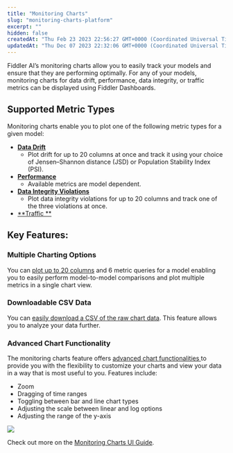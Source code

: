 ```yaml
---
title: "Monitoring Charts"
slug: "monitoring-charts-platform"
excerpt: ""
hidden: false
createdAt: "Thu Feb 23 2023 22:56:27 GMT+0000 (Coordinated Universal Time)"
updatedAt: "Thu Dec 07 2023 22:32:06 GMT+0000 (Coordinated Universal Time)"
---
```

Fiddler AI’s monitoring charts allow you to easily track your models and ensure that they are performing optimally. For any of your models, monitoring charts for data drift, performance, data integrity, or traffic metrics can be displayed using Fiddler Dashboards.

## Supported Metric Types

Monitoring charts enable you to plot one of the following metric types for a given model:

- [**Data Drift**](doc:data-drift-platform#what-is-being-tracked)
  - Plot drift for up to 20 columns at once and track it using your choice of Jensen–Shannon distance (JSD) or Population Stability Index (PSI).
- [**Performance**](doc:performance-tracking-platform#what-is-being-tracked)
  - Available metrics are model dependent.
- [**Data Integrity Violations**](doc:data-integrity-platform#what-is-being-tracked)
  - Plot data integrity violations for up to 20 columns and track one of the three violations at once.
- [**Traffic **](doc:traffic-platform#what-is-being-tracked)

## Key Features:

### Multiple Charting Options

You can [plot up to 20 columns](doc:monitoring-charts-ui#chart-metric-queries--filters) and 6 metric queries for a model enabling you to easily perform model-to-model comparisons and plot multiple metrics in a single chart view.

### Downloadable CSV Data

You can [easily download a CSV of the raw chart data](doc:monitoring-charts-ui#breakdown-summary). This feature allows you to analyze your data further.

### Advanced Chart Functionality

The monitoring charts feature offers [advanced chart functionalities ](doc:monitoring-charts-ui#chart-metric-queries--filters)  to provide you with the flexibility to customize your charts and view your data in a way that is most useful to you. Features include:

- Zoom
- Dragging of time ranges
- Toggling between bar and line chart types
- Adjusting the scale between linear and log options
- Adjusting the range of the y-axis

![](https://files.readme.io/9ad4867-image.png)

Check out more on the [Monitoring Charts UI Guide](doc:monitoring-charts-ui).
